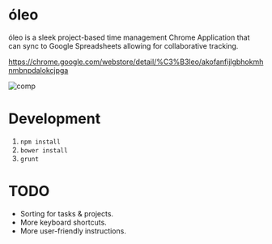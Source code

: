 óleo
====

óleo is a sleek project-based time management Chrome Application that can sync to Google Spreadsheets allowing for collaborative tracking.

https://chrome.google.com/webstore/detail/%C3%B3leo/akofanfijlgbhokmhnmbnpdalokcjpga

![comp](http://petesaia.com/work/oleo/spread.png)

# Development

1. `npm install`
2. `bower install`
3. `grunt`

# TODO

* Sorting for tasks & projects.
* More keyboard shortcuts.
* More user-friendly instructions.
